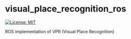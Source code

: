 # visual_place_recognition_ros

[![License: MIT](https://img.shields.io/badge/License-MIT-yellow.svg)](https://opensource.org/licenses/MIT)

ROS implementation of VPR (Visual Place Recognition)
